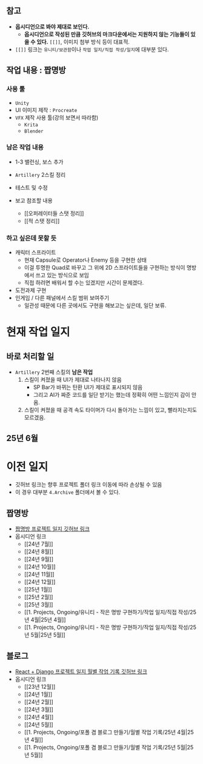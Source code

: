 ## 참고
- **옵시디언으로 봐야 제대로 보인다.**
	- **옵시디언으로 작성된 만큼 깃허브의 마크다운에서는 지원하지 않는 기능들이 있을 수 있다.** `[[]]`, 이미지 첨부 방식 등이 대표적.
- `[[]]` 링크는 `유니티/보관함`이나 `작업 일지/직접 작성/일지`에 대부분 있다.

## 작업 내용 : 짭명방

### 사용 툴
- `Unity`
- UI 이미지 제작 : `Procreate`
- `VFX` 제작 사용 툴(강의 보면서 따라함)
	- `Krita`
	- `Blender`

### 남은 작업 내용 
- 1-3 밸런싱, 보스 추가
- `Artillery` 2스킬 정리
- 테스트 및 수정

- 보고 참조할 내용
	- [[오퍼레이터들 스탯 정리]]
	- [[적 스탯 정리]]

### 하고 싶은데 못할 듯
- 캐릭터 스프라이트 
	- 현재 Capsule로 Operator나 Enemy 등을 구현한 상태
	- 이걸 투명한 Quad로 바꾸고 그 위에 2D 스프라이트들을 구현하는 방식이 명방에서 쓰고 있는 방식으로 보임
	- 직접 하려면 배워서 할 수는 있겠지만 시간이 문제겠다. 
- 도전과제 구현
- 인게임 / 다른 패널에서 스킬 범위 보여주기 
	- 일관성 때문에 다른 곳에서도 구현을 해보고는 싶은데, 일단 보류.

# 현재 작업 일지

## 바로 처리할 일
- `Artillery` 2번째 스킬의 **남은 작업**
	1. 스킬이 켜졌을 때 UI가 제대로 나타나지 않음
		- SP Bar가 바뀌는 탄환 UI가 제대로 표시되지 않음
		- 그리고 AI가 짜준 코드를 일단 받기는 했는데 정확히 어떤 느낌인지 감이 안 옴.
	2. 스킬이 켜졌을 때 공격 속도 타이머가 다시 돌아가는 느낌이 있고, 빨라지는지도 모르겠음.

## 25년 6월



# 이전 일지

- 깃허브 링크는 향후 프로젝트 폴더 링크 이동에 따라 손상될 수 있음
- 이 경우 대부분 `4.Archive` 폴더에서 볼 수 있다.
## 짭명방
- [짭명방 프로젝트 일지 깃허브 링크](https://github.com/dowrave/TIL/tree/main/Obsidian/1.%20Projects%2C%20Ongoing/%EC%9C%A0%EB%8B%88%ED%8B%B0%20-%20%EC%9E%91%EC%9D%80%20%EB%AA%85%EB%B0%A9%20%EA%B5%AC%ED%98%84%ED%95%98%EA%B8%B0/%EC%9E%91%EC%97%85%20%EC%9D%BC%EC%A7%80/%EC%A7%81%EC%A0%91%20%EC%9E%91%EC%84%B1)
- 옵시디언 링크
	- [[24년 7월]]
	- [[24년 8월]]
	- [[24년 9월]]
	- [[24년 10월]]
	- [[24년 11월]]
	- [[24년 12월]]
	- [[25년 1월]]
	- [[25년 2월]]
	- [[25년 3월]]
	- [[1. Projects, Ongoing/유니티 - 작은 명방 구현하기/작업 일지/직접 작성/25년 4월|25년 4월]]
	- [[1. Projects, Ongoing/유니티 - 작은 명방 구현하기/작업 일지/직접 작성/25년 5월|25년 5월]]

## 블로그
- [React + Django 프로젝트 일지 월별 작업 기록 깃허브 링크](https://github.com/dowrave/TIL/tree/main/Obsidian/1.%20Projects%2C%20Ongoing/%ED%8F%AC%ED%8F%B4%20%EA%B2%B8%20%EB%B8%94%EB%A1%9C%EA%B7%B8%20%EB%A7%8C%EB%93%A4%EA%B8%B0/%EC%9B%94%EB%B3%84%20%EC%9E%91%EC%97%85%20%EA%B8%B0%EB%A1%9D)
- 옵시디언 링크
	- [[23년 12월]]
	- [[24년 1월]]
	- [[24년 2월]]
	- [[24년 3월]]
	- [[24년 4월]]
	- [[24년 5월]]
	- [[1. Projects, Ongoing/포폴 겸 블로그 만들기/월별 작업 기록/25년 4월|25년 4월]]
	- [[1. Projects, Ongoing/포폴 겸 블로그 만들기/월별 작업 기록/25년 5월|25년 5월]]
